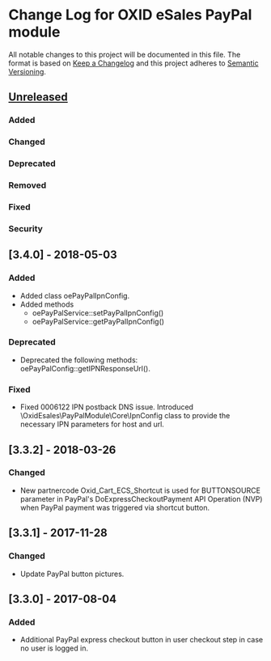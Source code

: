 # Change Log for OXID eSales PayPal module

All notable changes to this project will be documented in this file.
The format is based on [Keep a Changelog](http://keepachangelog.com/)
and this project adheres to [Semantic Versioning](http://semver.org/).



## [Unreleased]

### Added

### Changed

### Deprecated

### Removed

### Fixed

### Security

## [3.4.0] - 2018-05-03

### Added
- Added class oePayPalIpnConfig.
- Added methods
  * oePayPalService::setPayPalIpnConfig()
  * oePayPalService::getPayPalIpnConfig()

### Deprecated
- Deprecated the following methods: oePayPalConfig::getIPNResponseUrl().

### Fixed
- Fixed 0006122 IPN postback DNS issue. Introduced \OxidEsales\PayPalModule\Core\IpnConfig class to 
  provide the necessary IPN parameters for host and url.  


## [3.3.2] - 2018-03-26

### Changed
- New partnercode Oxid_Cart_ECS_Shortcut is used for BUTTONSOURCE parameter in 
  PayPal's DoExpressCheckoutPayment API Operation (NVP) when PayPal payment was triggered 
  via shortcut button.

## [3.3.1] - 2017-11-28

### Changed
- Update PayPal button pictures.

## [3.3.0] - 2017-08-04

### Added
- Additional PayPal express checkout button in user checkout step in case no user is logged in.

[Unreleased]: https://github.com/OXID-eSales/paypal/compare/v3.4.0...HEAD
[v3.4.0]: https://github.com/OXID-eSales/paypal/compare/3.3.2...v3.4.0
[v3.3.2]: https://github.com/OXID-eSales/paypal/compare/3.3.1...v3.3.2
[v3.3.1]: https://github.com/OXID-eSales/paypal/compare/3.3.0...v3.3.1
[v3.3.0]: https://github.com/OXID-eSales/paypal/compare/v3.2.4...v3.3.0
